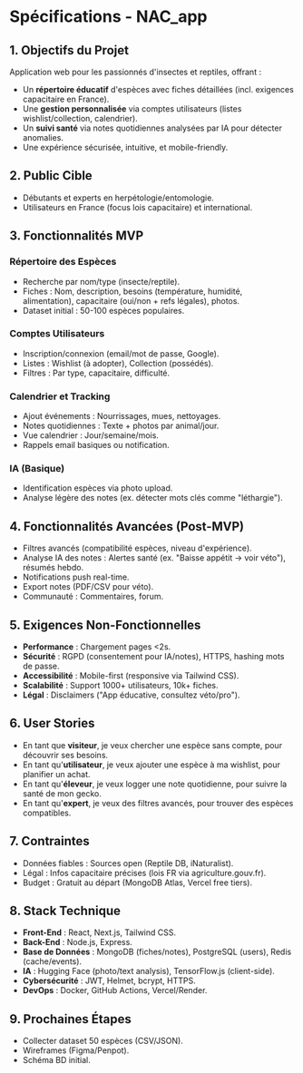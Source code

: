 # Spécifications - NAC_app

## 1. Objectifs du Projet
Application web pour les passionnés d'insectes et reptiles, offrant :
- Un **répertoire éducatif** d'espèces avec fiches détaillées (incl. exigences capacitaire en France).
- Une **gestion personnalisée** via comptes utilisateurs (listes wishlist/collection, calendrier).
- Un **suivi santé** via notes quotidiennes analysées par IA pour détecter anomalies.
- Une expérience sécurisée, intuitive, et mobile-friendly.

## 2. Public Cible
- Débutants et experts en herpétologie/entomologie.
- Utilisateurs en France (focus lois capacitaire) et international.

## 3. Fonctionnalités MVP
### Répertoire des Espèces
- Recherche par nom/type (insecte/reptile).
- Fiches : Nom, description, besoins (température, humidité, alimentation), capacitaire (oui/non + refs légales), photos.
- Dataset initial : 50-100 espèces populaires.

### Comptes Utilisateurs
- Inscription/connexion (email/mot de passe, Google).
- Listes : Wishlist (à adopter), Collection (possédés).
- Filtres : Par type, capacitaire, difficulté.

### Calendrier et Tracking
- Ajout événements : Nourrissages, mues, nettoyages.
- Notes quotidiennes : Texte + photos par animal/jour.
- Vue calendrier : Jour/semaine/mois.
- Rappels email basiques ou notification.

### IA (Basique)
- Identification espèces via photo upload.
- Analyse légère des notes (ex. détecter mots clés comme "léthargie").

## 4. Fonctionnalités Avancées (Post-MVP)
- Filtres avancés (compatibilité espèces, niveau d'expérience).
- Analyse IA des notes : Alertes santé (ex. "Baisse appétit → voir véto"), résumés hebdo.
- Notifications push real-time.
- Export notes (PDF/CSV pour véto).
- Communauté : Commentaires, forum.

## 5. Exigences Non-Fonctionnelles
- **Performance** : Chargement pages <2s.
- **Sécurité** : RGPD (consentement pour IA/notes), HTTPS, hashing mots de passe.
- **Accessibilité** : Mobile-first (responsive via Tailwind CSS).
- **Scalabilité** : Support 1000+ utilisateurs, 10k+ fiches.
- **Légal** : Disclaimers ("App éducative, consultez véto/pro").

## 6. User Stories
- En tant que **visiteur**, je veux chercher une espèce sans compte, pour découvrir ses besoins.
- En tant qu'**utilisateur**, je veux ajouter une espèce à ma wishlist, pour planifier un achat.
- En tant qu'**éleveur**, je veux logger une note quotidienne, pour suivre la santé de mon gecko.
- En tant qu'**expert**, je veux des filtres avancés, pour trouver des espèces compatibles.

## 7. Contraintes
- Données fiables : Sources open (Reptile DB, iNaturalist).
- Légal : Infos capacitaire précises (lois FR via agriculture.gouv.fr).
- Budget : Gratuit au départ (MongoDB Atlas, Vercel free tiers).

## 8. Stack Technique
- **Front-End** : React, Next.js, Tailwind CSS.
- **Back-End** : Node.js, Express.
- **Base de Données** : MongoDB (fiches/notes), PostgreSQL (users), Redis (cache/events).
- **IA** : Hugging Face (photo/text analysis), TensorFlow.js (client-side).
- **Cybersécurité** : JWT, Helmet, bcrypt, HTTPS.
- **DevOps** : Docker, GitHub Actions, Vercel/Render.

## 9. Prochaines Étapes
- Collecter dataset 50 espèces (CSV/JSON).
- Wireframes (Figma/Penpot).
- Schéma BD initial.